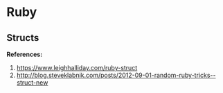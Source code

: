 # Ruby

## Structs

**References:**

1. https://www.leighhalliday.com/ruby-struct
1. http://blog.steveklabnik.com/posts/2012-09-01-random-ruby-tricks--struct-new